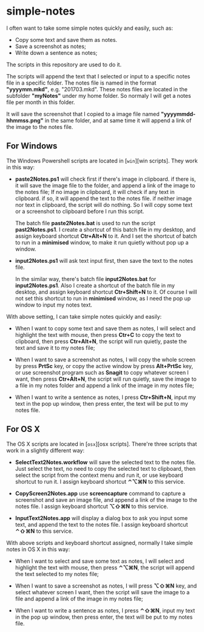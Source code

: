 # simple-notes
I often want to take some simple notes quickly and easily, such as:

*   Copy some text and save them as notes.
*   Save a screenshot as notes;
*   Write down a sentence as notes;

The scripts in this repository are used to do it.

The scripts will append the text that I selected or input to a specific notes file in a specific folder. The notes file is named in the format __"yyyymm.mkd"__, e.g. "201703.mkd". These notes files are located in the subfolder __"myNotes"__ under my home folder. So normaly I will get a notes file per month in this folder.

It will save the screenshot that I copied to a image file named __"yyyymmdd-hhmmss.png"__ in the same folder, and at same time it will append a link of the image to the notes file.

## For Windows

The Windows Powershell scripts are located in [`win`][win scripts]. They work in this way:

*   __paste2Notes.ps1__ will check first if there's image in clipboard. if there is, it will save the image file to the folder, and append a link of the image to the notes file; If no image in clipboard, it will check if any text in clipboard. if so, it will append the text to the notes file. if neither image nor text in clipboard, the script will do nothing. So I will copy some text or a screenshot to clipboard before I run this script.

    The batch file __paste2Notes.bat__ is used to run the script __past2Notes.ps1__. I create a shortcut of this batch file in my desktop, and assign keyboard shortcut __Ctr+Alt+N__ to it. And I set the shortcut of batch to run in a __minimised__ window, to make it run quietly without pop up a window.

*   __input2Notes.ps1__ will ask text input first, then save the text to the notes file. 

    In the similar way, there's batch file __input2Notes.bat__ for __input2Notes.ps1__. Also I create a shortcut of the batch file in my desktop, and assign keyboard shortcut __Ctr+Shift+N__ to it. Of course I will not set this shortcut to run in __minimised__ window, as I need the pop up window to input my notes text.

With above setting, I can take simple notes quickly and easily:

*   When I want to copy some text and save them as notes, I will select and highlight the text with mouse, then press __Ctr+C__ to copy the text to clipboard, then press __Ctr+Alt+N__, the script will run quietly, paste the text and save it to my notes file;

*   When I want to save a screenshot as notes, I will copy the whole screen by press __PrtSc__ key, or copy the active window by press __Alt+PrtSc__ key, or use screenshot program such as __Snagit__ to copy whatever screen I want, then press __Ctr+Alt+N__, the script will run quietly, save the image to a file in my notes folder and append a link of the image in my notes file;

*   When I want to write a sentence as notes, I press __Ctr+Shift+N__, input my text in the pop up window, then press enter, the text will be put to my notes file.

## For OS X

The OS X scripts are located in [`osx`][osx scripts]. There're three scripts that work in a slightly different way:

*   __SelectText2Notes.workflow__ will save the selected text to the notes file. Just select the text, no need to copy the selected text to clipboard, then select the script from the context menu and run it, or use keyboard shortcut to run it. I assign keyboard shortcut __⌃⌥⌘N__ to this service.

*   __CopyScreen2Notes.app__ use __screencapture__ command to capture a screenshot and save an image file, and append a link of the image to the notes file. I assign keyboard shortcut __⌥⇧⌘N__ to this service.

*   __InputText2Notes.app__ will display a dialog box to ask you input some text,  and append the text to the notes file. I assign keyboard shortcut __⌃⇧⌘N__ to this service.

With above scripts and keyboard shortcut assigned, normally I take simple notes in OS X in this way:

*   When I want to select and save some text as notes, I will select and highlight the text with mouse, then press __⌃⌥⌘N__, the script will append the text selected to my notes file;

*   When I want to save a screenshot as notes, I will press __⌥⇧⌘N__ key, and select whatever screen I want, then the script will save the image to a file and append a link of the image in my notes file;

*   When I want to write a sentence as notes, I press __⌃⇧⌘N__, input my text in the pop up window, then press enter, the text will be put to my notes file.

